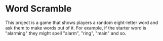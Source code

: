 # Word Scramble

This project is a game that shows players a random eight-letter word and ask them to make words out of it. For example, if the starter word is "alarming" they might spell "alarm", "ring", "main" and so.
